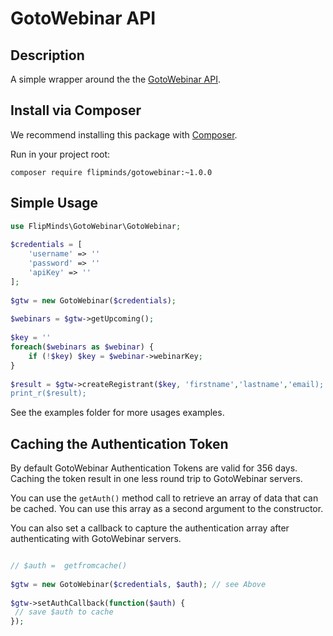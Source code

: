 # GotoWebinar  API 

## Description ##

A simple wrapper around the the [GotoWebinar API](https://goto-developer.logmeininc.com/content/gotowebinar-api-reference). 

## Install via Composer ##

We recommend installing this package with [Composer](http://getcomposer.org/).

Run in your project root:

```
composer require flipminds/gotowebinar:~1.0.0
```
## Simple Usage ## 

```php
use FlipMinds\GotoWebinar\GotoWebinar;
  
$credentials = [
    'username' => ''
    'password' => ''
    'apiKey' => ''
];
 
$gtw = new GotoWebinar($credentials);
 
$webinars = $gtw->getUpcoming();
  
$key = ''
foreach($webinars as $webinar) { 
    if (!$key) $key = $webinar->webinarKey;
}
 
$result = $gtw->createRegistrant($key, 'firstname','lastname','email);
print_r($result);

```
See the examples folder for more usages examples.

## Caching the Authentication Token ##

By default GotoWebinar Authentication Tokens are valid for 356 days. Caching the token result in one less round trip to GotoWebinar servers.  

You can use the `getAuth()` method call to retrieve an array of data that can be cached. You can use this array as a second argument to the constructor.

You can also set a callback to capture the authentication array after authenticating with GotoWebinar servers.  

```php

// $auth =  getfromcache()
   
$gtw = new GotoWebinar($credentials, $auth); // see Above
 
$gtw->setAuthCallback(function($auth) {
 // save $auth to cache 
});
 
```